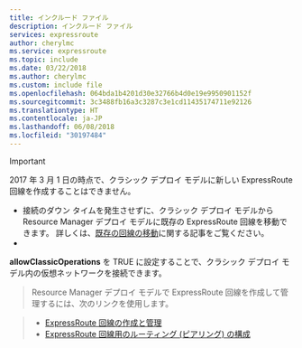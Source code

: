 ```yaml
---
title: インクルード ファイル
description: インクルード ファイル
services: expressroute
author: cherylmc
ms.service: expressroute
ms.topic: include
ms.date: 03/22/2018
ms.author: cherylmc
ms.custom: include file
ms.openlocfilehash: 064bda1b4201d30e32766b4d0e19e9950901152f
ms.sourcegitcommit: 3c3488fb16a3c3287c3e1cd11435174711e92126
ms.translationtype: HT
ms.contentlocale: ja-JP
ms.lasthandoff: 06/08/2018
ms.locfileid: "30197484"
---
```

> [!IMPORTANT] 
> 2017 年 3 月 1 日の時点で、クラシック デプロイ モデルに新しい ExpressRoute 回線を作成することはできません。
> 
> - 接続のダウン タイムを発生させずに、クラシック デプロイ モデルから Resource Manager デプロイ モデルに既存の ExpressRoute 回線を移動できます。 詳しくは、[既存の回線の移動](../articles/expressroute/expressroute-move.md)に関する記事をご覧ください。
> - 
  **allowClassicOperations** を TRUE に設定することで、クラシック デプロイ モデル内の仮想ネットワークを接続できます。
> 
> Resource Manager デプロイ モデルで ExpressRoute 回線を作成して管理するには、次のリンクを使用します。

> - [ExpressRoute 回線の作成と管理](../articles/expressroute/expressroute-howto-circuit-portal-resource-manager.md)<br>
> - [ExpressRoute 回線用のルーティング (ピアリング) の構成](../articles/expressroute/expressroute-howto-routing-portal-resource-manager.md)
>
>